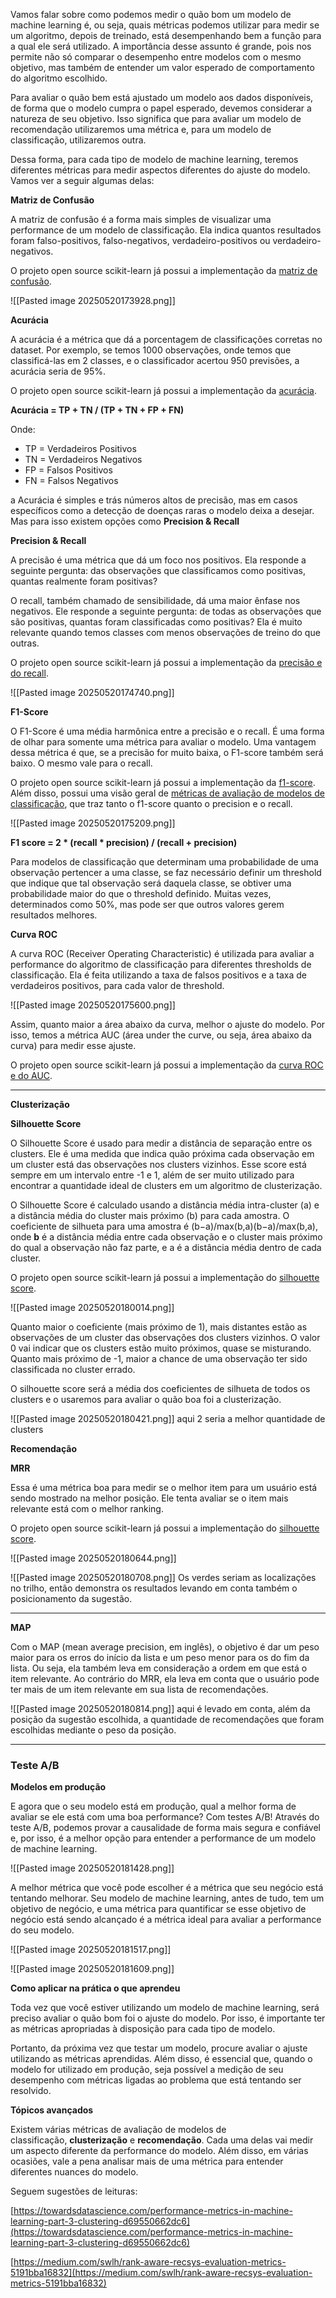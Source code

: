 Vamos falar sobre como podemos medir o quão bom um modelo de machine learning é, ou seja, quais métricas podemos utilizar para medir se um algoritmo, depois de treinado, está desempenhando bem a função para a qual ele será utilizado. A importância desse assunto é grande, pois nos permite não só comparar o desempenho entre modelos com o mesmo objetivo, mas também de entender um valor esperado de comportamento do algoritmo escolhido.

Para avaliar o quão bem está ajustado um modelo aos dados disponíveis, de forma que o modelo cumpra o papel esperado, devemos considerar a natureza de seu objetivo. Isso significa que para avaliar um modelo de recomendação utilizaremos uma métrica e, para um modelo de classificação, utilizaremos outra.

Dessa forma, para cada tipo de modelo de machine learning, teremos diferentes métricas para medir aspectos diferentes do ajuste do modelo. Vamos ver a seguir algumas delas:

**Matriz de Confusão**

A matriz de confusão é a forma mais simples de visualizar uma performance de um modelo de classificação. Ela indica quantos resultados foram falso-positivos, falso-negativos, verdadeiro-positivos ou verdadeiro-negativos.

O projeto open source scikit-learn já possui a implementação da [matriz de confusão](https://scikit-learn.org/stable/modules/generated/sklearn.metrics.confusion_matrix.html).

![[Pasted image 20250520173928.png]]

**Acurácia**

A acurácia é a métrica que dá a porcentagem de classificações corretas no dataset. Por exemplo, se temos 1000 observações, onde temos que classificá-las em 2 classes, e o classificador acertou 950 previsões, a acurácia seria de 95%.

O projeto open source scikit-learn já possui a implementação da [acurácia](https://scikit-learn.org/stable/modules/generated/sklearn.metrics.accuracy_score.html).

**Acurácia = TP + TN / (TP + TN + FP + FN)**

Onde:

- TP = Verdadeiros Positivos
- TN = Verdadeiros Negativos
- FP = Falsos Positivos
- FN = Falsos Negativos

a Acurácia é simples e trás números altos de precisão, mas em casos específicos como a detecção de doenças raras o modelo deixa a desejar. Mas para isso existem opções como **Precision & Recall** 


**Precision & Recall**

A precisão é uma métrica que dá um foco nos positivos. Ela responde a seguinte pergunta: das observações que classificamos como positivas, quantas realmente foram positivas?

O recall, também chamado de sensibilidade, dá uma maior ênfase nos negativos. Ele responde a seguinte pergunta: de todas as observações que são positivas, quantas foram classificadas como positivas? Ela é muito relevante quando temos classes com menos observações de treino do que outras.

O projeto open source scikit-learn já possui a implementação da [precisão e do recall](https://scikit-learn.org/stable/modules/generated/sklearn.metrics.precision_recall_fscore_support.html).

![[Pasted image 20250520174740.png]]

**F1-Score**

O F1-Score é uma média harmônica entre a precisão e o recall. É uma forma de olhar para somente uma métrica para avaliar o modelo. Uma vantagem dessa métrica é que, se a precisão for muito baixa, o F1-score também será baixo. O mesmo vale para o recall.

O projeto open source scikit-learn já possui a implementação da [f1-score](https://scikit-learn.org/stable/modules/generated/sklearn.metrics.f1_score.html). Além disso, possui uma visão geral de [métricas de avaliação de modelos de classificação](https://scikit-learn.org/stable/modules/generated/sklearn.metrics.classification_report.html), que traz tanto o f1-score quanto o precision e o recall.

![[Pasted image 20250520175209.png]]

**F1 score = 2 * (recall * precision) / (recall + precision)**

Para modelos de classificação que determinam uma probabilidade de uma observação pertencer a uma classe, se faz necessário definir um threshold que indique que tal observação será daquela classe, se obtiver uma probabilidade maior do que o threshold definido. Muitas vezes, determinados como 50%, mas pode ser que outros valores gerem resultados melhores.

**Curva ROC**

A curva ROC (Receiver Operating Characteristic) é utilizada para avaliar a performance do algoritmo de classificação para diferentes thresholds de classificação. Ela é feita utilizando a taxa de falsos positivos e a taxa de verdadeiros positivos, para cada valor de threshold.

![[Pasted image 20250520175600.png]]

Assim, quanto maior a área abaixo da curva, melhor o ajuste do modelo. Por isso, temos a métrica AUC (área under the curve, ou seja, área abaixo da curva) para medir esse ajuste.

O projeto open source scikit-learn já possui a implementação da [curva ROC e do AUC](https://scikit-learn.org/stable/auto_examples/model_selection/plot_roc.html).

----

**Clusterização**

**Silhouette Score**

O Silhouette Score é usado para medir a distância de separação entre os clusters. Ele é uma medida que indica quão próxima cada observação em um cluster está das observações nos clusters vizinhos. Esse score está sempre em um intervalo entre -1 e 1, além de ser muito utilizado para encontrar a quantidade ideal de clusters em um algoritmo de clusterização.

O Silhouette Score é calculado usando a distância média intra-cluster (a) e a distância média do cluster mais próximo (b) para cada amostra. O coeficiente de silhueta para uma amostra é (b−a)/max(b,a)(b−a)/max(b,a), onde **b** é a distância média entre cada observação e o cluster mais próximo do qual a observação não faz parte, e a é a distância média dentro de cada cluster.

O projeto open source scikit-learn já possui a implementação do [silhouette score](https://scikit-learn.org/stable/modules/generated/sklearn.metrics.silhouette_score.html).

![[Pasted image 20250520180014.png]]

Quanto maior o coeficiente (mais próximo de 1), mais distantes estão as observações de um cluster das observações dos clusters vizinhos. O valor 0 vai indicar que os clusters estão muito próximos, quase se misturando. Quanto mais próximo de -1, maior a chance de uma observação ter sido classificada no cluster errado.

O silhouette score será a média dos coeficientes de silhueta de todos os clusters e o usaremos para avaliar o quão boa foi a clusterização.

![[Pasted image 20250520180421.png]]
aqui 2 seria a melhor quantidade de clusters

**Recomendação**

**MRR**

Essa é uma métrica boa para medir se o melhor item para um usuário está sendo mostrado na melhor posição. Ele tenta avaliar se o item mais relevante está com o melhor ranking.

O projeto open source scikit-learn já possui a implementação do [silhouette score](https://scikit-learn.org/stable/modules/generated/sklearn.metrics.silhouette_score.html).

![[Pasted image 20250520180644.png]]

![[Pasted image 20250520180708.png]]
 Os verdes seriam as localizações no trilho, então demonstra os resultados levando em conta também o posicionamento da sugestão.
 
-----
**MAP**

Com o MAP (mean average precision, em inglês), o objetivo é dar um peso maior para os erros do início da lista e um peso menor para os do fim da lista. Ou seja, ela também leva em consideração a ordem em que está o item relevante. Ao contrário do MRR, ela leva em conta que o usuário pode ter mais de um item relevante em sua lista de recomendações.

![[Pasted image 20250520180814.png]]
aqui é levado em conta, além da posição da sugestão escolhida, a quantidade de recomendações que foram escolhidas mediante o peso da posição.

----
### Teste A/B

**Modelos em produção**

E agora que o seu modelo está em produção, qual a melhor forma de avaliar se ele está com uma boa performance? Com testes A/B! Através do teste A/B, podemos provar a causalidade de forma mais segura e confiável e, por isso, é a melhor opção para entender a performance de um modelo de machine learning.

![[Pasted image 20250520181428.png]]

A melhor métrica que você pode escolher é a métrica que seu negócio está tentando melhorar. Seu modelo de machine learning, antes de tudo, tem um objetivo de negócio, e uma métrica para quantificar se esse objetivo de negócio está sendo alcançado é a métrica ideal para avaliar a performance do seu modelo.

![[Pasted image 20250520181517.png]]

![[Pasted image 20250520181609.png]]

**Como aplicar na prática o que aprendeu**

Toda vez que você estiver utilizando um modelo de machine learning, será preciso avaliar o quão bom foi o ajuste do modelo. Por isso, é importante ter as métricas apropriadas à disposição para cada tipo de modelo.

Portanto, da próxima vez que testar um modelo, procure avaliar o ajuste utilizando as métricas aprendidas. Além disso, é essencial que, quando o modelo for utilizado em produção, seja possível a medição de seu desempenho com métricas ligadas ao problema que está tentando ser resolvido.

**Tópicos avançados**

Existem várias métricas de avaliação de modelos de classificação, **clusterização** e **recomendação**. Cada uma delas vai medir um aspecto diferente da performance do modelo. Além disso, em várias ocasiões, vale a pena analisar mais de uma métrica para entender diferentes nuances do modelo.

Seguem sugestões de leituras:

[https://towardsdatascience.com/performance-metrics-in-machine-learning-part-3-clustering-d69550662dc6](https://towardsdatascience.com/performance-metrics-in-machine-learning-part-3-clustering-d69550662dc6)

[https://medium.com/swlh/rank-aware-recsys-evaluation-metrics-5191bba16832](https://medium.com/swlh/rank-aware-recsys-evaluation-metrics-5191bba16832)